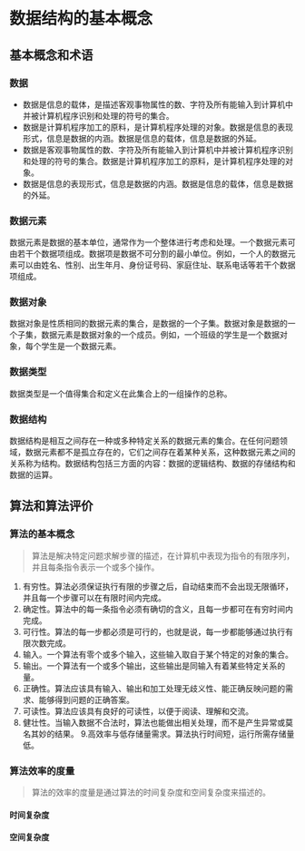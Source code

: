 # 数据结构的基本概念

## 基本概念和术语

### 数据

* 数据是信息的载体，是描述客观事物属性的数、字符及所有能输入到计算机中并被计算机程序识别和处理的符号的集合。
* 数据是计算机程序加工的原料，是计算机程序处理的对象。数据是信息的表现形式，信息是数据的内涵。数据是信息的载体，信息是数据的外延。
* 数据是客观事物属性的数、字符及所有能输入到计算机中并被计算机程序识别和处理的符号的集合。数据是计算机程序加工的原料，是计算机程序处理的对象。
* 数据是信息的表现形式，信息是数据的内涵。数据是信息的载体，信息是数据的外延。

### 数据元素

数据元素是数据的基本单位，通常作为一个整体进行考虑和处理。一个数据元素可由若干个数据项组成。数据项是数据不可分割的最小单位。例如，一个人的数据元素可以由姓名、性别、出生年月、身份证号码、家庭住址、联系电话等若干个数据项组成。

### 数据对象

数据对象是性质相同的数据元素的集合，是数据的一个子集。数据对象是数据的一个子集，数据元素是数据对象的一个成员。例如，一个班级的学生是一个数据对象，每个学生是一个数据元素。

### 数据类型

数据类型是一个值得集合和定义在此集合上的一组操作的总称。

### 数据结构

数据结构是相互之间存在一种或多种特定关系的数据元素的集合。在任何问题领域，数据元素都不是孤立存在的，它们之间存在着某种关系，这种数据元素之间的关系称为结构。数据结构包括三方面的内容：数据的逻辑结构、数据的存储结构和数据的运算。

## 算法和算法评价

### 算法的基本概念

 > 算法是解决特定问题求解步骤的描述，在计算机中表现为指令的有限序列，并且每条指令表示一个或多个操作。
  1. 有穷性。算法必须保证执行有限的步骤之后，自动结束而不会出现无限循环，并且每一个步骤可以在有限时间内完成。
  2. 确定性。算法中的每一条指令必须有确切的含义，且每一步都可在有穷时间内完成。
  3. 可行性。算法的每一步都必须是可行的，也就是说，每一步都能够通过执行有限次数完成。
  4. 输入。一个算法有零个或多个输入，这些输入取自于某个特定的对象的集合。
  5. 输出。一个算法有一个或多个输出，这些输出是同输入有着某些特定关系的量。
  6. 正确性。算法应该具有输入、输出和加工处理无歧义性、能正确反映问题的需求、能够得到问题的正确答案。
  7. 可读性。算法应该具有良好的可读性，以便于阅读、理解和交流。
  8. 健壮性。当输入数据不合法时，算法也能做出相关处理，而不是产生异常或莫名其妙的结果。
  9.高效率与低存储量需求。算法执行时间短，运行所需存储量低。

### 算法效率的度量
> 算法的效率的度量是通过算法的时间复杂度和空间复杂度来描述的。

#### 时间复杂度

#### 空间复杂度